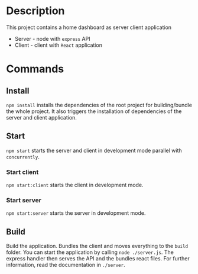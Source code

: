 # Description
This project contains a home dashboard as server client application
* Server - node with `express` API
* Client - client with `React` application

# Commands
## Install
`npm install` installs the dependencies of the root project for building/bundle the
whole project. It also triggers the installation of dependencies of the
server and client application.
## Start
`npm start` starts the server and client in development mode parallel with 
`concurrently`.

### Start client
`npm start:client` starts the client in development mode.

### Start server
`npm start:server` starts the server in development mode.  

## Build
Build the application. Bundles the client and moves everything to the `build` folder.
You can start the application by calling `node ./server.js`.
The express handler then serves the API and the bundles react files.
For further information, read the documentation in `./server`.